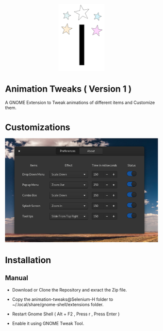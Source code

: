 <p align = "center">
  <img src=/animation-tweaks@Selenium-H/eicon.png
</p>

# Animation Tweaks ( Version 1 )
A GNOME Extension to Tweak animations of different items and Customize them.

# Customizations

![Screenshot](/Screenshots/image1.png)

# Installation

## Manual
+ Download or Clone the Repository and exract the Zip file.

+ Copy the animation-tweaks@Selenium-H folder to ~/.local/share/gnome-shell/extensions folder.

+ Restart Gnome Shell ( Alt + F2 , Press r , Press Enter )

+ Enable it using GNOME Tweak Tool.

